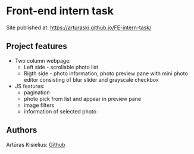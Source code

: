 # Front-end intern task

Site published at: https://arturaski.github.io/FE-intern-task/

## Project features

- Two column webpage:
    -   Left side - scrollable photo list
    -   Rigth side - photo information, photo preview pane with mini photo editor consisting of blur slider and grayscale checkbox
- JS features:
    -   pagination
    -   photo pick from list and appear in preview pane
    -   image filters
    -   information of selected photo

## Authors

Artūras Kisielius: [Github](https://github.com/ArturasKi)